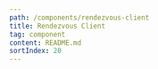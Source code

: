 ```yaml
---
path: /components/rendezvous-client
title: Rendezvous Client
tag: component
content: README.md
sortIndex: 20
---
```

